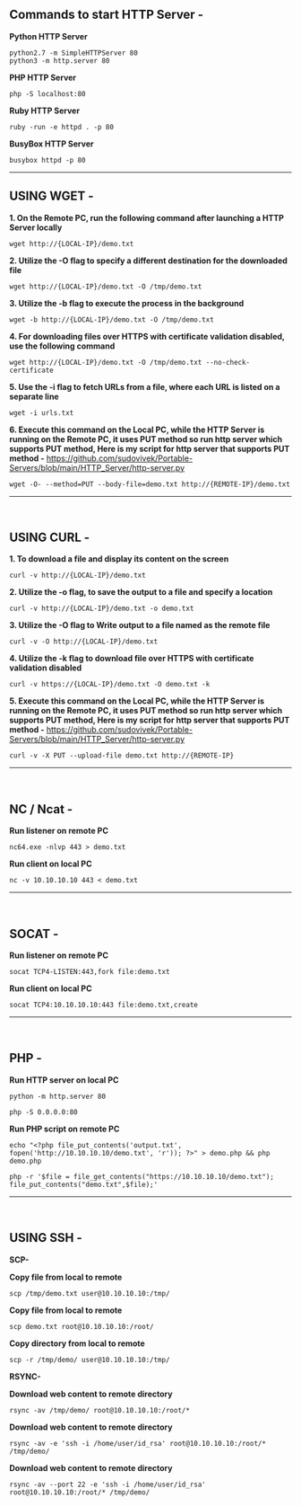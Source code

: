Commands to start HTTP Server -
------------------------------------------------------------------------------------------------------------------

**Python HTTP Server**

    python2.7 -m SimpleHTTPServer 80
    python3 -m http.server 80

**PHP HTTP Server**

    php -S localhost:80

**Ruby HTTP Server**
    
    ruby -run -e httpd . -p 80
    
**BusyBox HTTP Server**

    busybox httpd -p 80
        
------------------------------------------------------------------------------------------------------------------

USING WGET -
------------------------------------------------------------------------------------------------------------------

**1. On the Remote PC, run the following command after launching a HTTP Server locally**
    
    wget http://{LOCAL-IP}/demo.txt

**2. Utilize the -O flag to specify a different destination for the downloaded file**
    
    wget http://{LOCAL-IP}/demo.txt -O /tmp/demo.txt

**3. Utilize the -b flag to execute the process in the background**
    
    wget -b http://{LOCAL-IP}/demo.txt -O /tmp/demo.txt

**4. For downloading files over HTTPS with certificate validation disabled, use the following command**
    
    wget http://{LOCAL-IP}/demo.txt -O /tmp/demo.txt --no-check-certificate

**5. Use the -i flag to fetch URLs from a file, where each URL is listed on a separate line**

    wget -i urls.txt
    
**6. Execute this command on the Local PC, while the HTTP Server is running on the Remote PC, it uses PUT method so run http server which supports PUT method, Here is my script for http server that supports PUT method -** https://github.com/sudovivek/Portable-Servers/blob/main/HTTP_Server/http-server.py

    wget -O- --method=PUT --body-file=demo.txt http://{REMOTE-IP}/demo.txt

------------------------------------------------------------------------------------------------------------------

</br>

USING CURL -
------------------------------------------------------------------------------------------------------------------

**1. To download a file and display its content on the screen**
    
    curl -v http://{LOCAL-IP}/demo.txt

**2. Utilize the -o flag, to save the output to a file and specify a location**
    
    curl -v http://{LOCAL-IP}/demo.txt -o demo.txt

**3. Utilize the -O flag to Write output to a file named as the remote file**

    curl -v -O http://{LOCAL-IP}/demo.txt

**4. Utilize the -k flag to download file over HTTPS with certificate validation disabled**
    
    curl -v https://{LOCAL-IP}/demo.txt -O demo.txt -k

**5. Execute this command on the Local PC, while the HTTP Server is running on the Remote PC, it uses PUT method so run http server which supports PUT method, Here is my script for http server that supports PUT method -** https://github.com/sudovivek/Portable-Servers/blob/main/HTTP_Server/http-server.py

    curl -v -X PUT --upload-file demo.txt http://{REMOTE-IP}           
------------------------------------------------------------------------------------------------------------------

</br>

NC / Ncat -
------------------------------------------------------------------------------------------------------------------

**Run listener on remote PC**
    
    nc64.exe -nlvp 443 > demo.txt

**Run client on local PC**
    
    nc -v 10.10.10.10 443 < demo.txt
------------------------------------------------------------------------------------------------------------------

</br>

SOCAT -
------------------------------------------------------------------------------------------------------------------

**Run listener on remote PC**
    
    socat TCP4-LISTEN:443,fork file:demo.txt

**Run client on local PC**
    
    socat TCP4:10.10.10.10:443 file:demo.txt,create
------------------------------------------------------------------------------------------------------------------

</br>

PHP -
------------------------------------------------------------------------------------------------------------------

**Run HTTP server on local PC**
    
    python -m http.server 80

    php -S 0.0.0.0:80

**Run PHP script on remote PC**
    
    echo "<?php file_put_contents('output.txt', fopen('http://10.10.10.10/demo.txt', 'r')); ?>" > demo.php && php demo.php

    php -r '$file = file_get_contents("https://10.10.10.10/demo.txt"); file_put_contents("demo.txt",$file);'
------------------------------------------------------------------------------------------------------------------

</br>

USING SSH - 
------------------------------------------------------------------------------------------------------------------

**SCP-**

**Copy file from local to remote**
    
    scp /tmp/demo.txt user@10.10.10.10:/tmp/

**Copy file from local to remote**

    scp demo.txt root@10.10.10.10:/root/

**Copy directory from local to remote**

    scp -r /tmp/demo/ user@10.10.10.10:/tmp/

**RSYNC-**

**Download web content to remote directory**
    
    rsync -av /tmp/demo/ root@10.10.10.10:/root/*

**Download web content to remote directory**

    rsync -av -e 'ssh -i /home/user/id_rsa' root@10.10.10.10:/root/* /tmp/demo/

**Download web content to remote directory**

    rsync -av --port 22 -e 'ssh -i /home/user/id_rsa' root@10.10.10.10:/root/* /tmp/demo/
